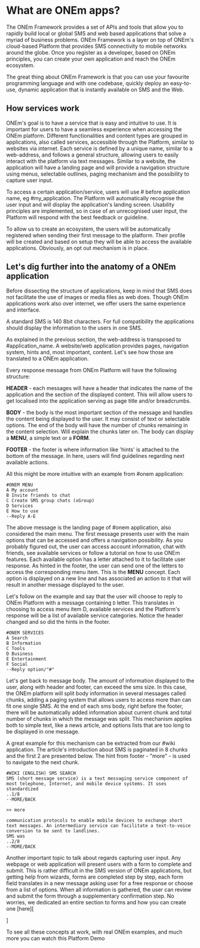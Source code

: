 # What are ONEm apps?

The ONEm Framework provides a set of APIs and tools that allow you to rapidly build local or global SMS and web based applications that solve a myriad of business problems.
ONEm Framework is a layer on top of ONEm's cloud-based Platform that provides SMS connectivity to mobile networks around the globe.
Once you register as a developer, based on ONEm principles, you can create your own application and reach the ONEm ecosystem.

The great thing about ONEm Framework is that you can use your favourite programming language and with one codebase, quickly deploy an easy-to-use, dynamic application that is instantly available on SMS and the Web.

## How services work

ONEm's goal is to have a service that is easy and intuitive to use. It is important for users to have a seamless experience when accessing the ONEm platform.
Different functionalities and content types are grouped in applications, also called services, accessible through the Platform, similar to websites via internet. Each service is defined by a unique name, similar to a web-address, and follows a general structure, allowing users to easily interact with the platform via text messages.
Similar to a website, the application will have a landing page and will provide a navigation structure using menus, selectable outlines, paging mechanism and the possibility to capture user input.

To access a certain application/service, users will use # before application name, eg #my_application. The Platform will automatically recognise the user input and will display the application's landing screen. Usability principles are implemented, so in case of an unrecognised user input, the Platform will respond with the best feedback or guideline.

To allow us to create an ecosystem, the users will be automatically registered when sending their first message to the platform. Their profile will be created and based on setup they will be able to access the available applications. Obviously, an opt out mechanism is in place.

## Let's dig further into the anatomy of a ONEm application

Before dissecting the structure of applications, keep in mind that SMS does not facilitate the use of images or media files as web does. Though ONEm applications work also over internet, we offer users the same experience and interface.

A standard SMS is 140 8bit characters. For full compatibility the applications should display the information to the users in one SMS.
<!-- Since smart phones can display up to 5 messages, we offer the possibility to each user to change the acceptable size of the SMS they are willing to receive at one time using 'size' setting. -->

As explained in the previous section, the web-address is transposed to #application_name.
A website/web application provides pages, navigation system, hints and, most important, content. Let's see how those are translated to a ONEm application.

Every response message from ONEm Platform will have the following structure:

**HEADER** - each messages will have a header that indicates the name of the application and the section of the displayed content. This will allow users to get localised into the application serving as page title and/or breadcrumbs.

**BODY** - the body is the most important section of the message and handles the content being displayed to the user. It may consist of text or selectable options. The end of the body will have the number of chunks remaining in the content selection. Will explain the chunks later on. The body can display a **MENU**, a simple text or a **FORM**.

**FOOTER** - the footer is where information like 'hints' is attached to the bottom of the message. In here, users will find guidelines regarding next available actions.

All this might be more intuitive with an example from #onem application:
```
#ONEM MENU
A My account
B Invite friends to chat
C Create SMS group chats (xGroup)
D Services
E How to use
--Reply A-E
```
The above message is the landing page of #onem application, also considered the main menu. The first message presents user with the main options that can be accessed and offers a navigation possibility.
As you probably figured out, the user can access account information, chat with friends, see available services or follow a tutorial on how to use ONEm features. Each available option has a letter attached to it to facilitate user response. As hinted in the footer, the user can send one of the letters to access the corresponding menu item. This is the **MENU** concept. Each option is displayed on a new line and has associated an action to it that will result in another message displayed to the user.

Let's follow on the example and say that the user will choose to reply to ONEm Platform with a message containing ```D``` letter. This translates in choosing to access menu item D, available services and the Platform's response will be a list of available service categories. Notice the header changed and so did the hints in the footer.
```
#ONEM SERVICES
A Search
B Information
C Tools
D Business
E Entertainment
F Social
--Reply option/"#"
```

Let's get back to message body. The amount of information displayed to the user, along with header and footer, can exceed the sms size. In this case, the ONEm platform will split body information in several messages called chunks, adding a paging system that allows users to access more than can fit one single SMS. At the end of each sms body, right before the footer, there will be automatically added information about current chunk and total number of chunks in which the message was split. This mechanism applies both to simple text, like a news article, and options lists that are too long to be displayed in one message.

A great example for this mechanism can be extracted from our #wiki application. The article's introduction about SMS is paginated in 8 chunks and the first 2 are presented below. The hint from footer - "more" - is used to navigate to the next chunk.
```
#WIKI (ENGLISH) SMS SEARCH
SMS (short message service) is a text messaging service component of most telephone, Internet, and mobile device systems. It uses standardized
..1/8
--MORE/BACK

>> more

communication protocols to enable mobile devices to exchange short text messages. An intermediary service can facilitate a text-to-voice conversion to be sent to landlines.
SMS was
..2/8
--MORE/BACK
```
Another important topic to talk about regards capturing user input. Any webpage or web application will present users with a form to complete and submit. This is rather difficult in the SMS version of ONEm applications, but getting help from wizards, forms are completed step by step, each form field translates in a new message asking user for a free response or choose from a list of options. When all information is gathered, the user can review and submit the form through a supplementary confirmation step. No worries, we dedicated an entire section to forms and how you can create one [here][
<!-- Link to Building section, Forms  -->
]

To see all these concepts at work, with real ONEm examples, and much more you can watch this Platform Demo
<!-- video here about services and how they work -->

